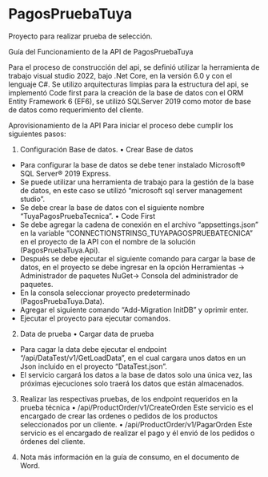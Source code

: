 # PagosPruebaTuya
Proyecto para realizar prueba de selección.

Guía del Funcionamiento de la API de PagosPruebaTuya

Para el proceso de construcción del api, se definió utilizar la herramienta de trabajo visual studio 2022, bajo .Net Core, en la versión 6.0 y con el lenguaje C#. Se utilizo arquitecturas limpias para la estructura del api, se implementó Code first para la creación de la base de datos con el ORM Entity Framework 6 (EF6), se utilizó SQLServer 2019 como motor de base de datos como requerimiento del cliente.

Aprovisionamiento de la API
Para iniciar el proceso debe cumplir los siguientes pasos:

1.	Configuración Base de datos.
•	Crear Base de datos
-	Para configurar la base de datos se debe tener instalado Microsoft® SQL Server® 2019 Express.
-	Se puede utilizar una herramienta de trabajo para la gestión de la base de datos, en este caso se utilizó “microsoft sql server management studio”.
-	Se debe crear la base de datos con el siguiente nombre “TuyaPagosPruebaTecnica”.
•	Code First
-	Se debe agregar la cadena de conexión en el archivo “appsettings.json” en la variable “CONNECTIONSTRINSG_TUYAPAGOSPRUEBATECNICA” en el proyecto de la API con el nombre de la solución (PagosPruebaTuya.Api).
-	Después se debe ejecutar el siguiente comando para cargar la base de datos, en el proyecto se debe ingresar en la opción Herramientas -> Administrador de paquetes NuGet-> Consola del administrador de paquetes. 
-	En la consola seleccionar proyecto predeterminado (PagosPruebaTuya.Data). 
-	Agregar el siguiente comando “Add-Migration InitDB” y oprimir enter.
-	Ejecutar el proyecto para ejecutar comandos.


2.	Data de prueba 
•	Cargar data de prueba
-	Para cagar la data debe ejecutar el endpoint “/api/DataTest/v1/GetLoadData”, en el cual cargara unos datos en un Json incluido en el proyecto “DataTest.json”.
-	El servicio cargará los datos a la base de datos solo una única vez, las próximas ejecuciones solo traerá los datos que están almacenados.

3.	Realizar las respectivas pruebas, de los endpoint requeridos en la prueba técnica 
•	/api/ProductOrder/v1/CreateOrden
Este servicio es el encargado de crear las ordenes o pedidos de los productos seleccionados por un cliente.
•	/api/ProductOrder/v1/PagarOrden
Este servicio es el encargado de realizar el pago y él envió de los pedidos o órdenes del cliente.

4.    Nota más información en la guía de consumo, en el documento de Word. 
